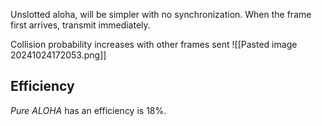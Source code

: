 Unslotted aloha, will be simpler with no synchronization. 
When the frame first arrives, transmit immediately. 

Collision probability increases with other frames sent
![[Pasted image 20241024172053.png]]

## Efficiency 
*Pure ALOHA* has an efficiency is $18\%$. 

